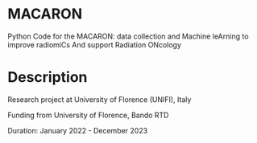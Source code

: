 # MACARON
Python Code for the MACARON: data collection and Machine leArning to improve radiomiCs And support Radiation ONcology

# Description

Research project at University of Florence (UNIFI), Italy

Funding from University of Florence, Bando RTD

Duration: January 2022 - December 2023
